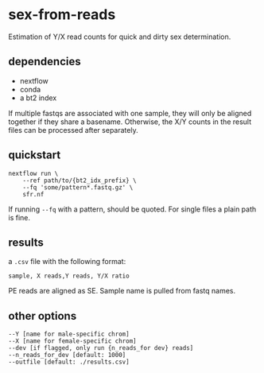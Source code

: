 # sex-from-reads

Estimation of Y/X read counts for quick and dirty sex determination.

## dependencies

- nextflow
- conda
- a bt2 index

If multiple fastqs are associated with one sample, they will only be aligned
together if they share a basename. Otherwise, the X/Y counts in the result files
can be processed after separately.

## quickstart

```
nextflow run \
	--ref path/to/{bt2_idx_prefix} \
	--fq 'some/pattern*.fastq.gz' \
	sfr.nf
```

If running `--fq` with a pattern, should be quoted. For single files a
plain path is fine.

## results

a `.csv` file with the following format:

```
sample, X reads,Y reads, Y/X ratio
```

PE reads are aligned as SE. Sample name is pulled from fastq names.

## other options

```
--Y [name for male-specific chrom]
--X [name for female-specific chrom]
--dev [if flagged, only run {n_reads_for dev} reads]
--n_reads_for_dev [default: 1000]
--outfile [default: ./results.csv]
```
